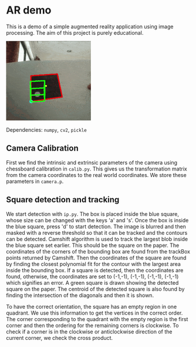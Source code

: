 # AR demo
This is a demo of a simple augmented reality application using image processing. The aim of this project is purely educational. 

![Demo](./resources/ardemo.gif)

Dependencies: `numpy`, `cv2`, `pickle`

## Camera Calibration
First we find the intrinsic and extrinsic parameters of the camera using chessboard calibration in `calib.py`. This gives us the transformation matrix from the camera coordinates to the real world coordinates. We store these parameters in `camera.p`.

## Square detection and tracking
We start detection with `ip.py`. The box is placed inside the blue square, whose size can be changed with the keys 'a' and 's'. Once the box is inside the blue square, press 'd' to start detection. The image is blurred and then masked with a reverse threshold so that it can be tracked and the contours can be detected. Camshift algorithm is used to track the largest blob inside the blue square set earlier. This should be the square on the paper. The coordinates of the corners of the bounding box are found from the trackBox points returned by Camshift. Then the coordinates of the square are found by finding the closest polynomial fit for the contour with the largest area inside the bounding box. If a square is detected, then the coordinates are found, otherwise, the coordinates are set to (-1,-1), (-1,-1), (-1,-1), (-1,-1) which signifies an error. A green square is drawn showing the detected square on the paper. The centroid of the detected square is also found by finding the intersection of the diagonals and then it is shown.

To have the correct orientation, the square has an empty region in one quadrant. We use this information to get the vertices in the correct order. The corner corresponding to the quadrant with the empty region is the first corner and then the ordering for the remaining corners is clockwise. To check if a corner is in the clockwise or anticlockwise direction of the current corner, we check the cross product.

